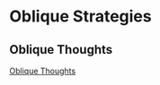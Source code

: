 # Oblique Strategies

## Oblique Thoughts 

[Oblique Thoughts](https://github.com/EvaMariaGarcia/obliquestrategies/index.html)